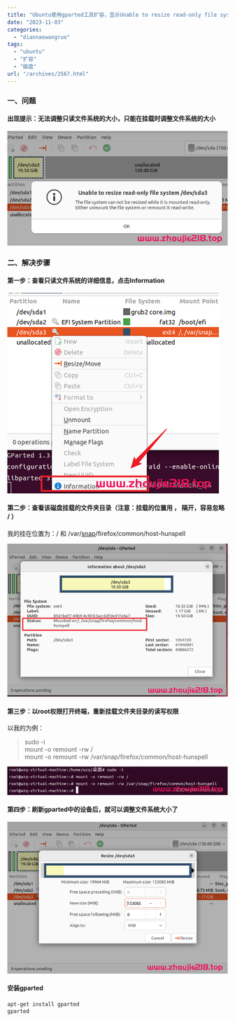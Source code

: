 ```yaml
---
title: "Ubuntu使用gparted工具扩容，显示Unable to resize read-only file system"
date: "2023-11-03"
categories: 
  - "diannaowangruo"
tags: 
  - "ubuntu"
  - "扩容"
  - "磁盘"
url: "/archives/2567.html"
---
```


### 一、问题

#### 出现提示：无法调整只读文件系统的大小，只能在挂载时调整文件系统的大小

![](/images/2023/11/06fca4b63014035f04ec46427598de93.webp)

### 二、解决步骤

#### 第一步：查看只读文件系统的详细信息，点击Information

![](/images/2023/11/a672965ac8f20b395789ee26f2223969.webp)

#### 第二步：查看该磁盘挂载的文件夹目录（注意：挂载的位置用 ， 隔开，容易忽略 / ）

我的挂在位置为：/ 和 /var/[snap](https://so.csdn.net/so/search?q=snap&spm=1001.2101.3001.7020)/firefox/common/host-hunspell

![](/images/2023/11/8fc436cfbc60f8f74fb13de8fd14195d.webp)

#### 第三步：以root权限打开终端，重新挂载文件夹目录的读写权限

以我的为例：

> sudo -i  
> mount -o remount -rw /  
> mount -o remount -rw /var/snap/firefox/common/host-hunspell

![](/images/2023/11/71f3a3e23279641e8790ad326458307e.webp)

#### 第四步：刷新gparted中的设备后，就可以调整文件系统大小了

![](/images/2023/11/b80f7d9bdd5a3dc65bffe7c7b577e59e.webp)

#### 安装gparted

```
apt-get install gparted
gparted
```
